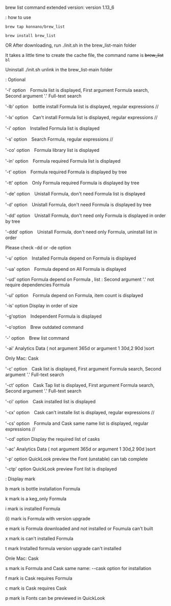 brew list command extended version: version 1.13_6

: how to use
```
brew tap konnano/brew_list
```
```
brew install brew_list
```
OR After downloading, run ./init.sh in the brew_list-main folder

It takes a little time to create the cache file, the command name is ~~brew_list~~ `bl`

Uninstall ./init.sh unlink in the brew_list-main folder

: Optional

'-l' option　Formula list is displayed, First argument Formula search, Second argument '.' Full-text search

'-lb' option　bottle install Formula list is displayed, regular expressions //

'-lx' option　Can't install Formula list is displayed, regular expressions //

'-i' option　Installed Formula list is displayed

'-s' option　Search Formula, regular expressions //

'-co' option　Formula library list is displayed

'-in' option　Formula required Formula list is displayed

'-t' option　Formula required Formula is displayed by tree

'-tt' option　Only Formula required Formula is displayed by tree

'-de' option　Unistall Formula, don't need Formula list is displayed

'-d' option　Unistall Formula, don't need Formula is displayed by tree

'-dd' option　Unistall Formula, don't need only Formula is displayed in order by tree

'-ddd' option　Unistall Formula, don't need only Formula, uninstall list in order

Please check -dd or -de option

'-u' option　Installed Formula depend on Formula is displayed

'-ua' option　Formula depend on All Formula is displayed

'-ud' option Formula depend on Formula , list : Second argument '.' not require dependencies Formula

'-ul' option　Formula depend on Formula, item count is displayed

'-is' option Display in order of size

'-g'option　Independent Formula is displayed

'-o'option　Brew outdated command

'-' option　Brew list command

'-ai' Analytics Data ( not argument 365d or argument 1 30d,2 90d )sort

  Only Mac: Cask

'-c' option　Cask list is displayed, First argument Formula search, Second argument '.' Full-text search

'-ct' option　Cask Tap list is displayed, First argument Formula search, Second argument '.' Full-text search

'-ci' option　Cask installed list is displayed

'-cx' option　Cask can't installe list is displayed, regular expressions //

'-cs' option　Formula and Cask same name list is displayed, regular expressions //

'-cd' option Display the required list of casks

'-ac' Analytics Data ( not argument 365d or argument 1 30d,2 90d )sort

'-p' option QuickLook preview the Font (unstable) can tab complete

'-ctp' option QuickLook preview Font list is displayed

 : Display mark

b mark is bottle installation Formula

k mark is a keg_only Formula

i mark is installed Formula

(i) mark is Formula with version upgrade

e mark is Formula downloaded and not installed or Foumula can't built

x mark is can't installed Formula

t mark Installed formula version upgrade can't installed

  Onle Mac: Cask

s mark is Formula and Cask same name: --cask option for installation

f mark is Cask requires Formula

c mark is Cask requires Cask

p mark is Fonts can be previewed in QuickLook
